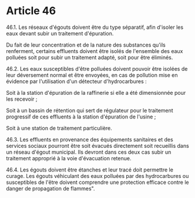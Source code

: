 # Article 46

46.1. Les réseaux d'égouts doivent être du type séparatif, afin d'isoler les eaux devant subir un traitement d'épuration.

Du fait de leur concentration et de la nature des substances qu'ils renferment, certains effluents doivent être isolés de l'ensemble des eaux polluées soit pour subir un traitement adapté, soit pour être éliminés.

46.2. Les eaux susceptibles d'être polluées doivent pouvoir être isolées de leur déversement normal et être envoyées, en cas de pollution mise en évidence par l'utilisation d'un détecteur d'hydrocarbures :

Soit à la station d'épuration de la raffinerie si elle a été dimensionnée pour les recevoir ;

Soit à un bassin de rétention qui sert de régulateur pour le traitement progressif de ces effluents à la station d'épuration de l'usine ;

Soit à une station de traitement particulière.

46.3. Les effluents en provenance des équipements sanitaires et des services sociaux pourront être soit évacués directement soit recueillis dans un réseau d'égout municipal. Ils devront dans ces deux cas subir un traitement approprié à la voie d'évacuation retenue.

46.4. Les égouts doivent être étanches et leur tracé doit permettre le curage. Les égouts véhiculant des eaux polluées par des hydrocarbures ou susceptibles de l'être doivent comprendre une protection efficace contre le danger de propagation de flammes".
